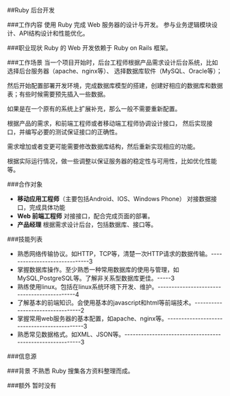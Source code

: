 ##Ruby 后台开发

###工作内容
使用 Ruby 完成 Web 服务器的设计与开发。
参与业务逻辑模块设计、API结构设计和性能优化。

###职业现状
Ruby 的 Web 开发依赖于 Ruby on Rails 框架。

###工作场景
当一个项目开始时，后台工程师根据产品需求设计后台系统，比如选择后台服务器（apache、nginx等）、
选择数据库软件（MySQL、Oracle等）；

然后开始配置部署开发环境，完成数据库模型的搭建，创建好相应的数据库和数据表；有些时候需要预先插入一些数据。

如果是在一个原有的系统上扩展补充，那么一般不需要重新配置。

根据产品的需求，和前端工程师或者移动端工程师协调设计接口，
然后实现接口，并编写必要的测试保证接口的正确性。

需求增加或者变更可能需要修改数据库结构，然后重新实现相应的功能。

根据实际运行情况，做一些调整以保证服务器的稳定性与可用性，比如优化性能等。

###合作对象
*   **移动应用工程师**（主要包括Android、IOS、Windows Phone）  对接数据接口，完成具体功能
*   **Web 前端工程师**   对接接口，配合完成页面的部署。
*   **产品经理**        根据需求设计后台，包括数据库、接口等。

###技能列表
*   熟悉网络传输协议。如HTTP，TCP等，清楚一次HTTP请求的数据传输。------------------------------3
*   掌握数据库操作。至少熟悉一种常用数据库的使用与管理，如MySQL,PostgreSQL等。了解非关系型数据库更佳。-----3
*   熟练使用linux。包括在linux系统环境下开发、维护。--------------------------------------------4
*   了解基本的前端知识。会使用基本的javascript和html等前端技术。---------------------------------2
*   掌握常用web服务器的基本配置，如apache、nginx等。--------------------------------------------3
*   熟悉常见数据格式。如XML、JSON等。----------------------------------------------------------3

###信息源


###背景
不熟悉 Ruby 搜集各方资料整理而成。

###额外
暂时没有
